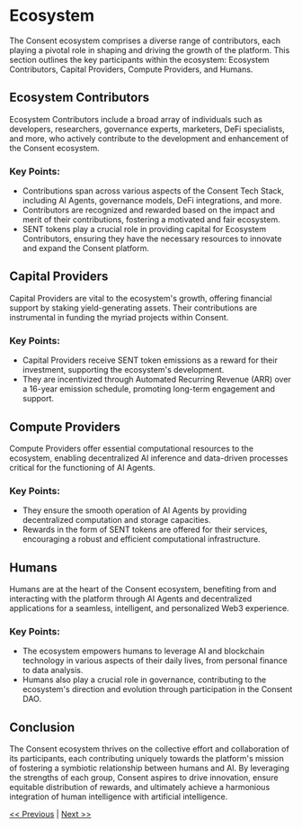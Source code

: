 # Ecosystem

The Consent ecosystem comprises a diverse range of contributors, each playing a pivotal role in shaping and driving the growth of the platform. This section outlines the key participants within the ecosystem: Ecosystem Contributors, Capital Providers, Compute Providers, and Humans.

## Ecosystem Contributors

Ecosystem Contributors include a broad array of individuals such as developers, researchers, governance experts, marketers, DeFi specialists, and more, who actively contribute to the development and enhancement of the Consent ecosystem.

### Key Points:

- Contributions span across various aspects of the Consent Tech Stack, including AI Agents, governance models, DeFi integrations, and more.
- Contributors are recognized and rewarded based on the impact and merit of their contributions, fostering a motivated and fair ecosystem.
- SENT tokens play a crucial role in providing capital for Ecosystem Contributors, ensuring they have the necessary resources to innovate and expand the Consent platform.

## Capital Providers

Capital Providers are vital to the ecosystem's growth, offering financial support by staking yield-generating assets. Their contributions are instrumental in funding the myriad projects within Consent.

### Key Points:

- Capital Providers receive SENT token emissions as a reward for their investment, supporting the ecosystem's development.
- They are incentivized through Automated Recurring Revenue (ARR) over a 16-year emission schedule, promoting long-term engagement and support.

## Compute Providers

Compute Providers offer essential computational resources to the ecosystem, enabling decentralized AI inference and data-driven processes critical for the functioning of AI Agents.

### Key Points:

- They ensure the smooth operation of AI Agents by providing decentralized computation and storage capacities.
- Rewards in the form of SENT tokens are offered for their services, encouraging a robust and efficient computational infrastructure.

## Humans

Humans are at the heart of the Consent ecosystem, benefiting from and interacting with the platform through AI Agents and decentralized applications for a seamless, intelligent, and personalized Web3 experience.

### Key Points:

- The ecosystem empowers humans to leverage AI and blockchain technology in various aspects of their daily lives, from personal finance to data analysis.
- Humans also play a crucial role in governance, contributing to the ecosystem's direction and evolution through participation in the Consent DAO.

## Conclusion

The Consent ecosystem thrives on the collective effort and collaboration of its participants, each contributing uniquely towards the platform's mission of fostering a symbiotic relationship between humans and AI. By leveraging the strengths of each group, Consent aspires to drive innovation, ensure equitable distribution of rewards, and ultimately achieve a harmonious integration of human intelligence with artificial intelligence.

[<< Previous](introduction.md) | [Next >>](link-to-next-section)

